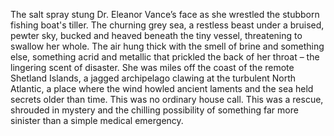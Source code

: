 The salt spray stung Dr. Eleanor Vance’s face as she wrestled the stubborn fishing boat's tiller.  The churning grey sea, a restless beast under a bruised, pewter sky, bucked and heaved beneath the tiny vessel, threatening to swallow her whole.  The air hung thick with the smell of brine and something else, something acrid and metallic that prickled the back of her throat – the lingering scent of disaster.  She was miles off the coast of the remote Shetland Islands, a jagged archipelago clawing at the turbulent North Atlantic,  a place where the wind howled ancient laments and the sea held secrets older than time.  This was no ordinary house call. This was a rescue, shrouded in mystery and the chilling possibility of something far more sinister than a simple medical emergency.
